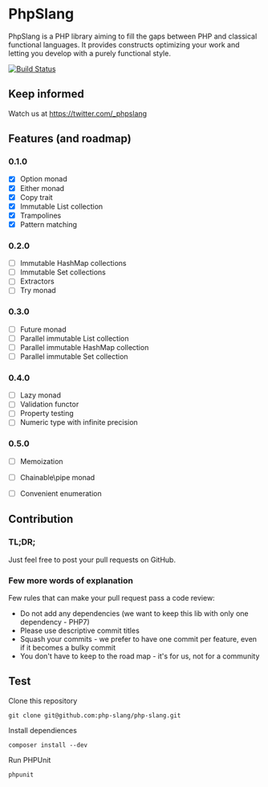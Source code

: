 # PhpSlang

PhpSlang is a PHP library aiming to fill the gaps between PHP and classical functional languages.
It provides constructs optimizing your work and letting you develop with a purely functional style.

[![Build Status](https://api.travis-ci.org/php-slang/php-slang.svg?branch=master&style=flat-square)](https://travis-ci.org/php-slang/php-slang)

## Keep informed

Watch us at https://twitter.com/_phpslang

## Features (and roadmap)

### 0.1.0
 - [x] Option monad
 - [x] Either monad
 - [x] Copy trait
 - [x] Immutable List collection
 - [x] Trampolines
 - [x] Pattern matching

### 0.2.0 
 - [ ] Immutable HashMap collections
 - [ ] Immutable Set collections
 - [ ] Extractors
 - [ ] Try monad

### 0.3.0
 - [ ] Future monad
 - [ ] Parallel immutable List collection
 - [ ] Parallel immutable HashMap collection
 - [ ] Parallel immutable Set collection

### 0.4.0
 - [ ] Lazy monad
 - [ ] Validation functor
 - [ ] Property testing
 - [ ] Numeric type with infinite precision

### 0.5.0
 - [ ] Memoization
 - [ ] Chainable\pipe monad
 - [ ] Convenient enumeration


## Contribution

### TL;DR;

Just feel free to post your pull requests on GitHub.

### Few more words of explanation
Few rules that can make your pull request pass a code review:
 - Do not add any dependencies (we want to keep this lib with only one dependency - PHP7)
 - Please use descriptive commit titles
 - Squash your commits - we prefer to have one commit per feature, even if it becomes a bulky commit
 - You don't have to keep to the road map - it's for us, not for a community

## Test

Clone this repository
```
git clone git@github.com:php-slang/php-slang.git
```

Install dependiences
```
composer install --dev
```

Run PHPUnit
```
phpunit
```